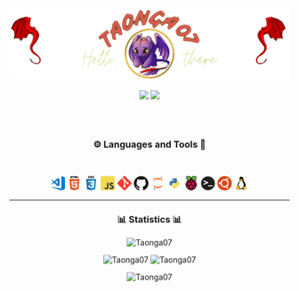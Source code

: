 <h1 align="center"><img align="center" src="Recources/Banner.gif"></h3>
<p align="center">
    <img align="center" src="https://komarev.com/ghpvc/?username=taonga07&style=plastic">
    <img align="center" src="https://img.shields.io/github/followers/taonga07">
</p>

</br>
</br>

<h3 align="center">⚙️ Languages and Tools 🔨</h3>
</br>
<p align="center">
    <img src="Recources/Icons/VSCode.png" width="26px">
    <img src="Recources/Icons/HTML.png" width="26px">
    <img src="Recources/Icons/CSS.png" width="26px">
    <img src="Recources/Icons/Javascript.png" width="26px">
    <img src="Recources/Icons/Git.png" width="26px">
    <img src="Recources/Icons/Github.png" width="26px">
    <img src="Recources/Icons/Jupyter.png" width="26px">
    <img src="Recources/Icons/Python.png" width="26px">
    <img src="Recources/Icons/RPI.png" width="26px">
    <img src="Recources/Icons/Terminal.png" width="26px">
    <img src="Recources/Icons/Ubuntu.png" width="26px">
    <img src="Recources/Icons/Linux.png" width="26px">
</p>

---

<h3 align="center">📊 Statistics 📊</h3>

<h align="center">

![Taonga07](https://github-readme-streak-stats.herokuapp.com?user=taonga07&theme=blueberry_duo&background=DDDDDD0)

![Taonga07](https://github-readme-stats.vercel.app/api?username=Taonga07&count_private=true&show_icon=true&card_width=400&bg_color=00000000&title_color=FA8C00&text_color=949CA5&show_icons=true&hide_border=true&icon_color=CC5160) ![Taonga07](https://github-readme-stats.vercel.app/api/top-langs/?username=taonga07&card_width=400&bg_color=00000000&title_color=FA8C00&text_color=949CA5&show_icons=true&hide_border=true&icon_color=CC5160)

![Taonga07](https://activity-graph.herokuapp.com/graph?username=taonga07&bg_color=00000&hide_border=true)
</h>